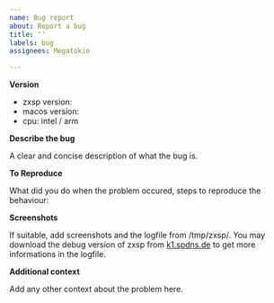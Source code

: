 ```yaml
---
name: Bug report
about: Report a bug
title: ''
labels: bug
assignees: Megatokio

---
```


**Version**
- zxsp version:
- macos version:
- cpu: intel / arm

**Describe the bug** 

A clear and concise description of what the bug is.

**To Reproduce** 

What did you do when the problem occured, steps to reproduce the behaviour:

**Screenshots** 

If suitable, add screenshots and the logfile from /tmp/zxsp/. You may download the debug version of zxsp from [k1.spdns.de](https://k1.spdns.de/Develop/Projects/zxsp/Distributions/) to get more informations in the logfile.

**Additional context** 

Add any other context about the problem here.
